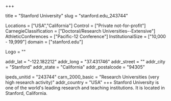 
+++

title = "Stanford University"
slug = "stanford.edu_243744"

Locations = ["USA","California"]
Control = ["Private not-for-profit"]
CarnegieClassification = ["Doctoral/Research Universities--Extensive"]
AthleticConferences = ["Pacific-12 Conference"]
InstitutionalSize = ["10,000 - 19,999"]
domain = ["stanford.edu"]

Logo = ""

addr_lat = "-122.182212"
addr_long = "37.431746"
addr_street = ""
addr_city = "Stanford"
addr_state = "California"
addr_postalcode = "94305"

ipeds_unitid = "243744"
carn_2000_basic = "Research Universities (very high research activity)"
addr_country = "USA"
+++
    Stanford University is one of the world's leading research and teaching institutions.  It is located in Stanford, California.
